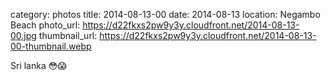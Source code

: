 category: photos 
title: 2014-08-13-00
date: 2014-08-13
location: Negambo Beach
photo_url: https://d22fkxs2pw9y3y.cloudfront.net/2014-08-13-00.jpg
thumbnail_url: https://d22fkxs2pw9y3y.cloudfront.net/2014-08-13-00-thumbnail.webp

Sri lanka 😳😱 